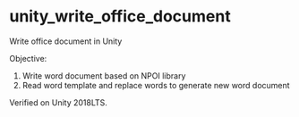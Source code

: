 # unity_write_office_document
Write office document in Unity

Objective:
1. Write word document based on NPOI library
2. Read word template and replace words to generate new word document

Verified on Unity 2018LTS.
